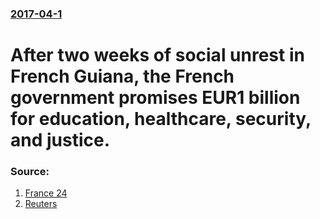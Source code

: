 ### [2017-04-1](/news/2017/04/1/index.md)

# After two weeks of social unrest in French Guiana, the French government promises EUR1 billion for education, healthcare, security, and justice. 




### Source:

1. [France 24](http://www.france24.com/fr/20170401-guyane-milliard-euros-crise-fekl-bareigts-greve)
2. [Reuters](http://www.reuters.com/article/us-france-guiana-idUSKBN1733S6?il=0)
